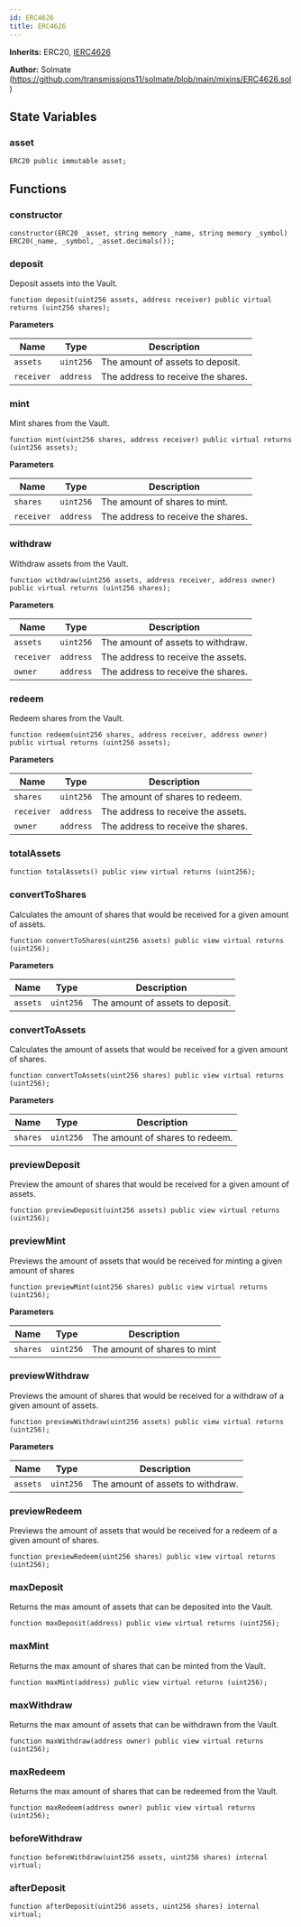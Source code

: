 ```yaml
---
id: ERC4626
title: ERC4626
---
```


**Inherits:**
ERC20, [IERC4626](/erc-4626/interfaces/IERC4626.sol/interface.IERC4626.md)

**Author:**
Solmate (https://github.com/transmissions11/solmate/blob/main/mixins/ERC4626.sol)


## State Variables
### asset

```solidity
ERC20 public immutable asset;
```


## Functions
### constructor


```solidity
constructor(ERC20 _asset, string memory _name, string memory _symbol) ERC20(_name, _symbol, _asset.decimals());
```

### deposit

Deposit assets into the Vault.


```solidity
function deposit(uint256 assets, address receiver) public virtual returns (uint256 shares);
```
**Parameters**

|Name|Type|Description|
|----|----|-----------|
|`assets`|`uint256`|The amount of assets to deposit.|
|`receiver`|`address`|The address to receive the shares.|


### mint

Mint shares from the Vault.


```solidity
function mint(uint256 shares, address receiver) public virtual returns (uint256 assets);
```
**Parameters**

|Name|Type|Description|
|----|----|-----------|
|`shares`|`uint256`|The amount of shares to mint.|
|`receiver`|`address`|The address to receive the shares.|


### withdraw

Withdraw assets from the Vault.


```solidity
function withdraw(uint256 assets, address receiver, address owner) public virtual returns (uint256 shares);
```
**Parameters**

|Name|Type|Description|
|----|----|-----------|
|`assets`|`uint256`|The amount of assets to withdraw.|
|`receiver`|`address`|The address to receive the assets.|
|`owner`|`address`|The address to receive the shares.|


### redeem

Redeem shares from the Vault.


```solidity
function redeem(uint256 shares, address receiver, address owner) public virtual returns (uint256 assets);
```
**Parameters**

|Name|Type|Description|
|----|----|-----------|
|`shares`|`uint256`|The amount of shares to redeem.|
|`receiver`|`address`|The address to receive the assets.|
|`owner`|`address`|The address to receive the shares.|


### totalAssets


```solidity
function totalAssets() public view virtual returns (uint256);
```

### convertToShares

Calculates the amount of shares that would be received for a given amount of assets.


```solidity
function convertToShares(uint256 assets) public view virtual returns (uint256);
```
**Parameters**

|Name|Type|Description|
|----|----|-----------|
|`assets`|`uint256`|The amount of assets to deposit.|


### convertToAssets

Calculates the amount of assets that would be received for a given amount of shares.


```solidity
function convertToAssets(uint256 shares) public view virtual returns (uint256);
```
**Parameters**

|Name|Type|Description|
|----|----|-----------|
|`shares`|`uint256`|The amount of shares to redeem.|


### previewDeposit

Preview the amount of shares that would be received for a given amount of assets.


```solidity
function previewDeposit(uint256 assets) public view virtual returns (uint256);
```

### previewMint

Previews the amount of assets that would be received for minting a given amount of shares


```solidity
function previewMint(uint256 shares) public view virtual returns (uint256);
```
**Parameters**

|Name|Type|Description|
|----|----|-----------|
|`shares`|`uint256`|The amount of shares to mint|


### previewWithdraw

Previews the amount of shares that would be received for a withdraw of a given amount of assets.


```solidity
function previewWithdraw(uint256 assets) public view virtual returns (uint256);
```
**Parameters**

|Name|Type|Description|
|----|----|-----------|
|`assets`|`uint256`|The amount of assets to withdraw.|


### previewRedeem

Previews the amount of assets that would be received for a redeem of a given amount of shares.


```solidity
function previewRedeem(uint256 shares) public view virtual returns (uint256);
```

### maxDeposit

Returns the max amount of assets that can be deposited into the Vault.


```solidity
function maxDeposit(address) public view virtual returns (uint256);
```

### maxMint

Returns the max amount of shares that can be minted from the Vault.


```solidity
function maxMint(address) public view virtual returns (uint256);
```

### maxWithdraw

Returns the max amount of assets that can be withdrawn from the Vault.


```solidity
function maxWithdraw(address owner) public view virtual returns (uint256);
```

### maxRedeem

Returns the max amount of shares that can be redeemed from the Vault.


```solidity
function maxRedeem(address owner) public view virtual returns (uint256);
```

### beforeWithdraw


```solidity
function beforeWithdraw(uint256 assets, uint256 shares) internal virtual;
```

### afterDeposit


```solidity
function afterDeposit(uint256 assets, uint256 shares) internal virtual;
```

